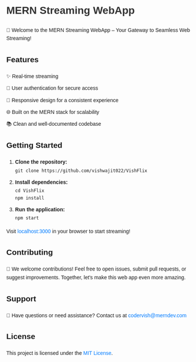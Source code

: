 <!DOCTYPE html>
<html lang="en">
<head>
  <meta charset="UTF-8">
  <meta name="viewport" content="width=device-width, initial-scale=1.0">
  <style>
    body {
      font-family: 'Arial', sans-serif;
      line-height: 1.6;
      margin: 20px;
    }
    h1 {
      color: #333;
    }
    ul {
      list-style: none;
      padding: 0;
    }
    li {
      margin-bottom: 10px;
    }
    a {
      color: #007BFF;
      text-decoration: none;
    }
    a:hover {
      text-decoration: underline;
    }
  </style>
</head>
<body>
  <h1>MERN Streaming WebApp</h1>
  <p>🚀 Welcome to the MERN Streaming WebApp – Your Gateway to Seamless Web Streaming!</p>
  <h2>Features</h2>
  <ul>
    <li>✨ Real-time streaming</li>
    <li>🔐 User authentication for secure access</li>
    <li>📱 Responsive design for a consistent experience</li>
    <li>🌐 Built on the MERN stack for scalability</li>
    <li>📚 Clean and well-documented codebase</li>
  </ul>
  <h2>Getting Started</h2>
  <ol>
    <li>
      <strong>Clone the repository:</strong>
      <br>
      <code>git clone https://github.com/vishwajit022/VishFlix</code>
    </li>
    <li>
      <strong>Install dependencies:</strong>
      <br>
      <code>cd VishFlix<br>npm install</code>
    </li>
    <li>
      <strong>Run the application:</strong>
      <br>
      <code>npm start</code>
    </li>
  </ol>
  <p>Visit <a href="http://localhost:3000" target="_blank">localhost:3000</a> in your browser to start streaming!</p>
  <h2>Contributing</h2>
  <p>🤝 We welcome contributions! Feel free to open issues, submit pull requests, or suggest improvements. Together, let's make this web app even more amazing.</p>
  <h2>Support</h2>
  <p>📧 Have questions or need assistance? Contact us at <a href="mailto:vishwajitingole22@gmail.com">codervish@merndev.com</a></p>
  <h2>License</h2>
  <p>This project is licensed under the <a href="LICENSE">MIT License</a>.</p>
</body>
</html>
